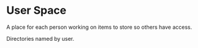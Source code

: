 # User Space

A place for each person working on items to store so others have access.

Directories named by user.
